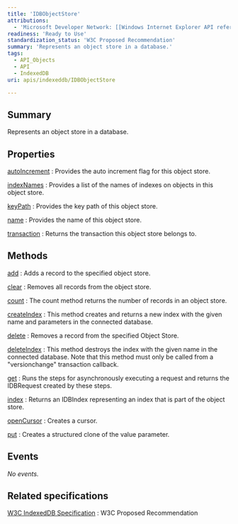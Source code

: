 ```yaml
---
title: 'IDBObjectStore'
attributions:
  - 'Microsoft Developer Network: [[Windows Internet Explorer API reference](http://msdn.microsoft.com/en-us/library/ie/hh828809%28v=vs.85%29.aspx) Article]'
readiness: 'Ready to Use'
standardization_status: 'W3C Proposed Recommendation'
summary: 'Represents an object store in a database.'
tags:
  - API_Objects
  - API
  - IndexedDB
uri: apis/indexeddb/IDBObjectStore

---
```

## Summary

Represents an object store in a database.

## Properties

[autoIncrement](/apis/indexeddb/IDBObjectStore/autoIncrement)
:   Provides the auto increment flag for this object store.

[indexNames](/apis/indexeddb/IDBObjectStore/indexNames)
:   Provides a list of the names of indexes on objects in this object store.

[keyPath](/apis/indexeddb/IDBObjectStore/keyPath)
:   Provides the key path of this object store.

[name](/apis/indexeddb/IDBObjectStore/name)
:   Provides the name of this object store.

[transaction](/apis/indexeddb/IDBObjectStore/transaction)
:   Returns the transaction this object store belongs to.

## Methods

[add](/apis/indexeddb/IDBObjectStore/add)
:   Adds a record to the specified object store.

[clear](/apis/indexeddb/IDBObjectStore/clear)
:   Removes all records from the object store.

[count](/apis/indexeddb/IDBObjectStore/count)
:   The count method returns the number of records in an object store.

[createIndex](/apis/indexeddb/IDBObjectStore/createIndex)
:   This method creates and returns a new index with the given name and parameters in the connected database.

[delete](/apis/indexeddb/IDBObjectStore/delete)
:   Removes a record from the specified Object Store.

[deleteIndex](/apis/indexeddb/IDBObjectStore/deleteIndex)
:   This method destroys the index with the given name in the connected database. Note that this method must only be called from a "versionchange" transaction callback.

[get](/apis/indexeddb/IDBObjectStore/get)
:   Runs the steps for asynchronously executing a request and returns the IDBRequest created by these steps.

[index](/apis/indexeddb/IDBObjectStore/index)
:   Returns an IDBIndex representing an index that is part of the object store.

[openCursor](/apis/indexeddb/IDBObjectStore/openCursor)
:   Creates a cursor.

[put](/apis/indexeddb/IDBObjectStore/put)
:   Creates a structured clone of the value parameter.

## Events

*No events.*

## Related specifications

[W3C IndexedDB Specification](http://www.w3.org/TR/IndexedDB/)
:   W3C Proposed Recommendation
